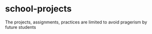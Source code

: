 # school-projects

The projects, assignments, practices are limited to avoid pragerism by future students
